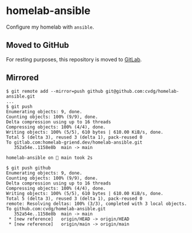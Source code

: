 # homelab-ansible

Configure my homelab with `ansible`.

## Moved to GitHub

For resting purposes, this repository is moved to
[GitLab](https://gitlab.com/homelab-griend.dev/homelab-ansible).

## Mirrored

```shell
$ git remote add --mirror=push github git@github.com:cvdg/homelab-ansible.git
...
$ git push
Enumerating objects: 9, done.
Counting objects: 100% (9/9), done.
Delta compression using up to 16 threads
Compressing objects: 100% (4/4), done.
Writing objects: 100% (5/5), 610 bytes | 610.00 KiB/s, done.
Total 5 (delta 3), reused 3 (delta 1), pack-reused 0
To gitlab.com:homelab-griend.dev/homelab-ansible.git
   352a54e..1158e8b  main -> main

homelab-ansible on  main took 2s

$ git push github
Enumerating objects: 9, done.
Counting objects: 100% (9/9), done.
Delta compression using up to 16 threads
Compressing objects: 100% (4/4), done.
Writing objects: 100% (5/5), 610 bytes | 610.00 KiB/s, done.
Total 5 (delta 3), reused 3 (delta 1), pack-reused 0
remote: Resolving deltas: 100% (3/3), completed with 3 local objects.
To github.com:cvdg/homelab-ansible.git
   352a54e..1158e8b  main -> main
 * [new reference]   origin/HEAD -> origin/HEAD
 * [new reference]   origin/main -> origin/main

```
